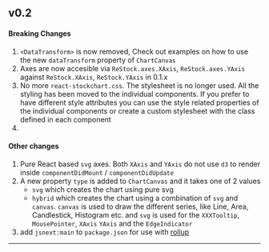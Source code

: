 ## v0.2

#### Breaking Changes

1. `<DataTransform>` is now removed, Check out examples on how to use the new `dataTransform` property of `ChartCanvas`
1. Axes are now accesible via `ReStock.axes.XAxis`, `ReStock.axes.YAxis` against `ReStock.XAxis`, `ReStock.YAxis` in 0.1.x
1. No more `react-stockchart.css`. The stylesheet is no longer used. All the styling has been moved to the individual components. If you prefer to have different style attributes you can use the style related  properties of the individual components or create a custom stylesheet with the class defined in each component
1. 

#### Other changes

1. Pure React based `svg` axes. Both `XAxis` and `YAxis` do not use `d3` to render inside `componentDidMount` / `componentDidUpdate`
1. A new property `type` is added to `ChartCanvas` and it takes one of 2 values
	- `svg` which creates the chart using pure svg
	- `hybrid` which creates the chart using a combination of `svg` and `canvas`. `canvas` is used to draw the different series, like Line, Area, Candlestick, Histogram etc. and `svg` is used for the `XXXTooltip`, `MousePointer`, `XAxis` `YAxis` and the `EdgeIndicator`
1. add `jsnext:main` to `package.json` for use with [rollup](https://github.com/rollup/rollup)


---
